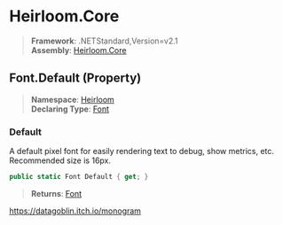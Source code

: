 # Heirloom.Core

> **Framework**: .NETStandard,Version=v2.1  
> **Assembly**: [Heirloom.Core][0]

## Font.Default (Property)

> **Namespace**: [Heirloom][0]  
> **Declaring Type**: [Font][1]

### Default

A default pixel font for easily rendering text to debug, show metrics, etc. Recommended size is 16px.

```cs
public static Font Default { get; }
```

> **Returns**: [Font][1]

https://datagoblin.itch.io/monogram

[0]: ../../../Heirloom.Core.md
[1]: ../Font.md
